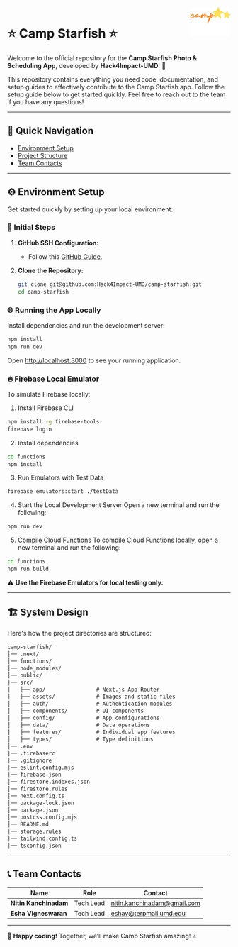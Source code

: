 <img src="src/assets/logos/darkBgLogo.png" alt="Camp Starfish logo" title="Camp Starfish" align="right" height="65" />

# ⭐️ Camp Starfish ⭐️

Welcome to the official repository for the **Camp Starfish Photo & Scheduling App**, developed by **Hack4Impact-UMD**! 🎉

This repository contains everything you need code, documentation, and setup guides to effectively contribute to the Camp Starfish app. Follow the setup guide below to get started quickly. Feel free to reach out to the team if you have any questions!

---

## 📖 Quick Navigation

- [Environment Setup](#environment-setup)
- [Project Structure](#project-structure)
- [Team Contacts](#team-contacts)

---

## ⚙️ Environment Setup

Get started quickly by setting up your local environment:

### 📂 Initial Steps

1. **GitHub SSH Configuration:**  
   - Follow this [GitHub Guide](https://docs.github.com/en/authentication/connecting-to-github-with-ssh).

2. **Clone the Repository:**
   ```bash
   git clone git@github.com:Hack4Impact-UMD/camp-starfish.git
   cd camp-starfish
   ```

### 🌐 Running the App Locally

Install dependencies and run the development server:
```bash
npm install
npm run dev
```

Open [http://localhost:3000](http://localhost:3000) to see your running application.

### 🔥 Firebase Local Emulator

To simulate Firebase locally:
1. Install Firebase CLI
```bash
npm install -g firebase-tools
firebase login
```
2. Install dependencies
```bash
cd functions
npm install
```
3. Run Emulators with Test Data
```bash
firebase emulators:start ./testData
```

4. Start the Local Development Server
Open a new terminal and run the following:
```bash
npm run dev
```

5. Compile Cloud Functions
To compile Cloud Functions locally, open a new terminal and run the following:
```bash
cd functions
npm run build
```

⚠️ **Use the Firebase Emulators for local testing only.**

---

## 🏗️ System Design

Here's how the project directories are structured:

```
camp-starfish/
│── .next/
│── functions/
│── node_modules/
│── public/
│── src/
│   ├── app/                # Next.js App Router
│   ├── assets/             # Images and static files
│   ├── auth/               # Authentication modules
│   ├── components/         # UI components
│   ├── config/             # App configurations
│   ├── data/               # Data operations
|   ├── features/           # Individual app features
│   ├── types/              # Type definitions
│── .env
│── .firebaserc
│── .gitignore
│── eslint.config.mjs
│── firebase.json
│── firestore.indexes.json
│── firestore.rules
│── next.config.ts
│── package-lock.json
│── package.json
│── postcss.config.mjs
│── README.md
│── storage.rules
│── tailwind.config.ts
│── tsconfig.json
```

---

## 📞 Team Contacts

| Name                 | Role                | Contact                          |
|----------------------|---------------------|----------------------------------|
| **Nitin Kanchinadam**| Tech Lead           | nitin.kanchinadam@gmail.com      |
| **Esha Vigneswaran** | Tech Lead           | eshav@terpmail.umd.edu           |


---

🎉 **Happy coding!** Together, we’ll make Camp Starfish amazing! ⭐️
